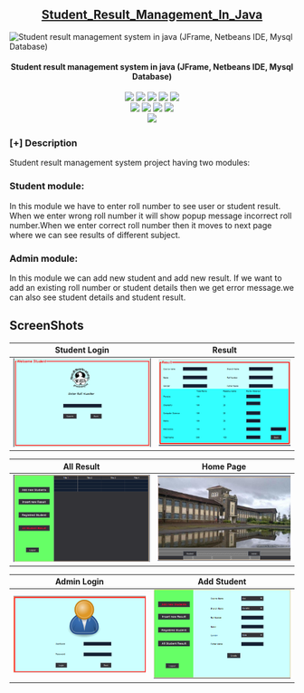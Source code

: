 <h2 align="center"><u>Student_Result_Management_In_Java</u></h2>

![Student result management system in java (JFrame, Netbeans IDE, Mysql Database)](https://2.bp.blogspot.com/-UICquv1dBMU/XGYIXqyhKeI/AAAAAAAAR8M/Evjt3ADUYEYqwDHPLhl_lK5_FTrb_VZpgCLcBGAs/s1600/Java.png)
<h4 align="center"> Student result management system in java (JFrame, Netbeans IDE, Mysql Database) </h4>

<p align="center">
    <img src="https://img.shields.io/github/stars/Aditya664/Student_Result_Management_In_Java?style=for-the-badge&color=orange">
    <img src="https://img.shields.io/github/forks/Aditya664/Student_Result_Management_In_Java?style=for-the-badge&color=purple">
    <img src="https://img.shields.io/github/license/Aditya664/Student_Result_Management_In_Java?style=for-the-badge&color=blue">
    <img src="https://img.shields.io/github/issues/Aditya664/Student_Result_Management_In_Java?style=for-the-badge&color=red">
    <img src="https://img.shields.io/github/contributors/Aditya664/Student_Result_Management_In_Java?style=for-the-badge&color=cyan">
<br>
    <img src="https://img.shields.io/badge/Author-Aditya Deshmukh-magenta?style=flat-square">
    <img src="https://img.shields.io/badge/Open%20Source-Yes-orange?style=flat-square">
    <img src="https://img.shields.io/badge/Maintained-Yes-cyan?style=flat-square">
    <img src="https://img.shields.io/badge/Made%20In-India-green?style=flat-square">
<br>
    <img src="https://github-readme-stats.vercel.app/api/pin/?username=Aditya664&repo=Student_Result_Management_In_Java&theme=synthwave">
</p>

### [+] Description
Student result management system project having two modules:

### Student module: 
In this module we have to enter roll number to see user or student result. When we enter wrong roll number it will show popup message incorrect roll number.When we enter correct roll number then it moves to next page where we can see results of different subject.

### Admin module:
 In this module we can add new student and add new result. If we want to add an existing roll number or student details then we get error message.we can also see student details and student result.


## ScreenShots
Student Login        |  Result 
:-------------------------:|:-------------------------:
![](https://raw.githubusercontent.com/Aditya664/Student_Result_Management_In_Java/master/Images/Screenshot%20(10).png)  |  ![](https://raw.githubusercontent.com/Aditya664/Student_Result_Management_In_Java/master/Images/Screenshot%20(11).png)

All Result                    |  Home Page
:-------------------------:|:-------------------------:
![](https://raw.githubusercontent.com/Aditya664/Student_Result_Management_In_Java/master/Images/Screenshot%20(12).png)  |  ![](https://raw.githubusercontent.com/Aditya664/Student_Result_Management_In_Java/master/Images/Screenshot%20(4).png)

Admin Login                   |  Add Student
:-------------------------:|:-------------------------:
![](https://raw.githubusercontent.com/Aditya664/Student_Result_Management_In_Java/master/Images/Screenshot%20(13).png)  |  ![](https://raw.githubusercontent.com/Aditya664/Student_Result_Management_In_Java/master/Images/Screenshot%20(8).png)


